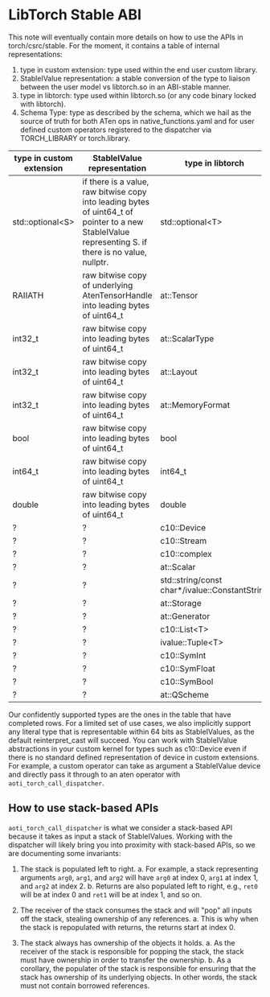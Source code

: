 # LibTorch Stable ABI

This note will eventually contain more details on how to use the APIs in torch/csrc/stable. For the moment, it contains a table of internal representations:
1. type in custom extension: type used within the end user custom library.
2. StableIValue representation: a stable conversion of the type to liaison between the user model vs libtorch.so in an ABI-stable manner.
3. type in libtorch: type used within libtorch.so (or any code binary locked with libtorch).
4. Schema Type: type as described by the schema, which we hail as the source of truth for both ATen ops in native_functions.yaml and for user defined custom operators registered to the dispatcher via TORCH_LIBRARY or torch.library.

|  type in custom extension    |   StableIValue representation   |   type in libtorch  |   Schema Type  |
| -------- | ------- | ------- | ------- |
| std::optional\<S> | if there is a value, raw bitwise copy into leading bytes of uint64_t of pointer to a new StableIValue representing S. if there is no value, nullptr. | std::optional\<T> | Type? |
| RAIIATH | raw bitwise copy of underlying AtenTensorHandle into leading bytes of uint64_t | at::Tensor |  Tensor |
| int32_t | raw bitwise copy into leading bytes of uint64_t | at::ScalarType | ScalarType |
| int32_t | raw bitwise copy into leading bytes of uint64_t | at::Layout | Layout |
| int32_t | raw bitwise copy into leading bytes of uint64_t | at::MemoryFormat | MemoryFormat |
| bool | raw bitwise copy into leading bytes of uint64_t | bool | bool |
| int64_t | raw bitwise copy into leading bytes of uint64_t | int64_t | int |
| double | raw bitwise copy into leading bytes of uint64_t | double | float |
| ? | ? | c10::Device | Device |
| ? | ? | c10::Stream | Stream |
| ? | ? | c10::complex<double> | complex |
| ? | ? | at::Scalar | Scalar |
| ? | ? | std::string/const char*/ivalue::ConstantString | str |
| ? | ? | at::Storage | Storage |
| ? | ? | at::Generator | Generator |
| ? | ? | c10::List\<T> | Type[] |
| ? | ? | ivalue::Tuple\<T> | (Type, ...) |
| ? | ? | c10::SymInt | SymInt |
| ? | ? | c10::SymFloat | SymFloat |
| ? | ? | c10::SymBool | SymBool |
| ? | ? | at::QScheme | QScheme |

Our confidently supported types are the ones in the table that have completed rows. For a limited set of use cases, we also implicitly support any literal type that is representable within 64 bits as StableIValues, as the default reinterpret_cast will succeed. You can work with StableIValue abstractions in your custom kernel for types such as c10::Device even if there is no standard defined representation of device in custom extensions. For example, a custom operator can take as argument a StableIValue device and directly pass it through to an aten operator with `aoti_torch_call_dispatcher`.


## How to use stack-based APIs

`aoti_torch_call_dispatcher` is what we consider a stack-based API because it takes as input a stack of StableIValues. Working with the dispatcher will likely bring you into proximity with stack-based APIs, so we are documenting some invariants:

1. The stack is populated left to right.
    a. For example, a stack representing arguments `arg0`, `arg1`, and `arg2` will have `arg0` at index 0, `arg1` at index 1, and `arg2` at index 2.
    b. Returns are also populated left to right, e.g., `ret0` will be at index 0 and `ret1` will be at index 1, and so on.

2. The receiver of the stack consumes the stack and will "pop" all inputs off the stack, stealing ownership of any references.
    a. This is why when the stack is repopulated with returns, the returns start at index 0.

3. The stack always has ownership of the objects it holds.
    a. As the receiver of the stack is responsible for popping the stack, the stack must have ownership in order to transfer the ownership.
    b. As a corollary, the populater of the stack is responsible for ensuring that the stack has ownership of its underlying objects. In other words, the stack must not contain borrowed references.

